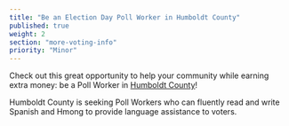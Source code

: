 ```yaml
---
title: "Be an Election Day Poll Worker in Humboldt County"
published: true
weight: 2
section: "more-voting-info"
priority: "Minor"
---
```


Check out this great opportunity to help your community while earning extra money: be a Poll Worker in [Humboldt County](https://humboldtgov.org/FormCenter/Elections-6/Poll-Worker-Application-47)!  

Humboldt County is seeking Poll Workers who can fluently read and write Spanish and Hmong to provide language assistance to voters. 
